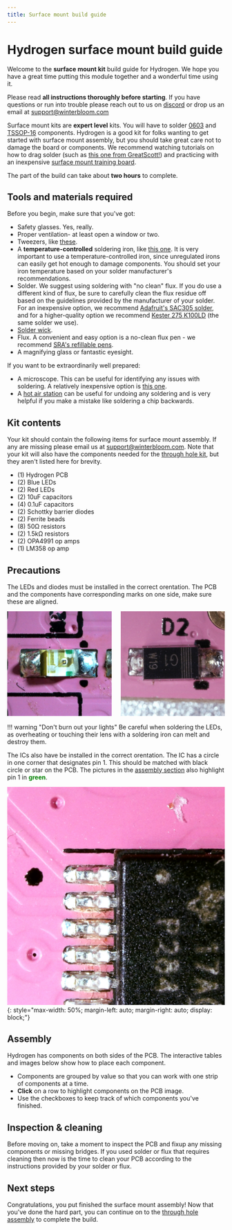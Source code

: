 ```yaml
---
title: Surface mount build guide
---
```


# Hydrogen surface mount build guide

Welcome to the **surface mount kit** build guide for Hydrogen. We hope you have a great time putting this module together and a wonderful time using it.

Please read **all instructions thoroughly before starting**. If you have questions or run into trouble please reach out to us on [discord] or drop us an email at support@winterbloom.com

Surface mount kits are **expert level** kits. You will have to solder [0603](https://en.wikipedia.org/wiki/File:SMT_sizes,_based_on_original_by_Zureks.svg) and [TSSOP-16](https://en.wikipedia.org/wiki/Thin_shrink_small_outline_package) components. Hydrogen is a good kit for folks wanting to get started with surface mount assembly, but you should take great care not to damage the board or components. We recommend watching tutorials on how to drag solder (such as [this one from GreatScott!](https://www.youtube.com/watch?v=VxMV6wGS3NY)) and practicing with an inexpensive [surface mount training board](https://www.amazon.com/Gikfun-Beginner-Components-Practice-Soldering/dp/B01HPSRXJ0/ref=sr_1_3?keywords=SMT+practice+kit&qid=1640449486&sr=8-3).

The part of the build can take about **two hours** to complete.

[discord]: https://discord.gg/UpfqghQ

## Tools and materials required

Before you begin, make sure that you've got:

* Safety glasses. Yes, really.
* Proper ventilation- at least open a window or two.
* Tweezers, like [these](https://www.adafruit.com/product/422).
* A **temperature-controlled** soldering iron, like [this one](https://www.adafruit.com/product/1204). It is very important to use a temperature-controlled iron, since unregulated irons can easily get hot enough to damage components. You should set your iron temperature based on your solder manufacturer's recommendations.
* Solder. We suggest using soldering with "no clean" flux. If you do use a different kind of flux, be sure to carefully clean the flux residue off based on the guidelines provided by the manufacturer of your solder. For an inexpensive option, we recommend [Adafruit's SAC305 solder](https://www.adafruit.com/product/734), and for a higher-quality option we recommend [Kester 275 K100LD](https://www.kester.com/products/product/275-flux-cored-wire) (the same solder we use).
* [Solder wick](https://www.adafruit.com/product/149).
* Flux. A convenient and easy option is a no-clean flux pen - we recommend [SRA's refillable pens](https://www.sra-solder.com/sra-312-no-clean-flux-pen-refillable).
* A magnifying glass or fantastic eyesight.

If you want to be extraordinarily well prepared:

* A microscope. This can be useful for identifying any issues with soldering. A relatively inexpensive option is [this one](https://www.amazon.com/Opti-Tekscope-Microscope-Advanced-Definition-Industrial/dp/B0184CCOY0).
* A [hot air station](https://www.adafruit.com/product/1869) can be useful for undoing any soldering and is very helpful if you make a mistake like soldering a chip backwards.

## Kit contents

Your kit should contain the following items for surface mount assembly. If any are missing please email us at support@winterbloom.com. Note that your kit will also have the components needed for the [through hole kit](/build), but they aren't listed here for brevity.

- (1) Hydrogen PCB
- (2) Blue LEDs
- (2) Red LEDs
- (2) 10uF capacitors
- (4) 0.1uF capacitors
- (2) Schottky barrier diodes
- (2) Ferrite beads
- (8) 50Ω resistors
- (2) 1.5kΩ resistors
- (2) OPA4991 op amps
- (1) LM358 op amp


## Precautions

The LEDs and diodes must be installed in the correct orentation. The PCB and the components have corresponding marks on one side, make sure these are aligned.

<div class="columns">
    <div class="column">
        <img src="/images/led.jpg" alt="A photo showing the proper alignment of LEDs">
    </div>
    <div class="column">
        <img src="/images/diode.jpg" alt="A photo showing the proper alignment of diodes">
    </div>
</div>

!!! warning "Don't burn out your lights"
    Be careful when soldering the LEDs, as overheating or touching their lens with a soldering iron can melt and destroy them.

The ICs also have be installed in the correct orentation. The IC has a circle in one corner that designates pin 1. This should be matched with black circle or star on the PCB. The pictures in the [assembly section](#assembly) also highlight pin 1 in <strong style="color:green;">green</strong>.

![IC alignment](images/ic.jpg){: style="max-width: 50%; margin-left: auto; margin-right: auto; display: block;"}

## Assembly

Hydrogen has components on both sides of the PCB. The interactive tables and images below show how to place each component.

* Components are grouped by value so that you can work with one strip of components at a time.
* **Click** on a row to highlight components on the PCB image.
* Use the checkboxes to keep track of which components you've finished.

<div class="pcb-assembly" data-pcb-assembly="/pcb-data.json"></div>
<link rel="stylesheet" href="/winterjs/pcbassembly.css"/>
<script type="module" src="/winterjs/pcbassembly.js"></script>

## Inspection & cleaning

Before moving on, take a moment to inspect the PCB and fixup any missing components or missing bridges. If you used solder or flux that requires cleaning then now is the time to clean your PCB according to the instructions provided by your solder or flux.

## Next steps

Congratulations, you put finished the surface mount assembly! Now that you've done the hard part, you can continue on to the [through hole assembly](/build) to complete the build.
